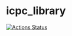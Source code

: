 # icpc_library
[![Actions Status](https://github.com/ebi-fly13/icpc_library/workflows/verify/badge.svg)](https://github.com/ebi-fly13/icpc_library/actions)
